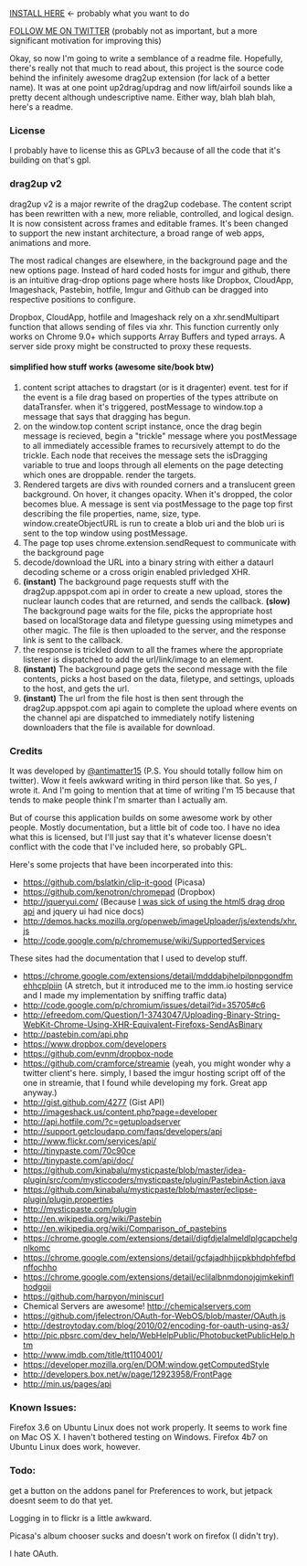 [INSTALL HERE](https://chrome.google.com/webstore/detail/bjgjolhpdlgebodaapdafhdnikagbfll) ← probably what you want to do 

[FOLLOW ME ON TWITTER](http://twitter.com/antimatter15) (probably not as important, but a more significant motivation for improving this)


Okay, so now I'm going to write a semblance of a readme file. Hopefully, there's really not that much to read about, this project is the source code behind the infinitely awesome drag2up extension (for lack of a better name). It was at one point up2drag/updrag and now lift/airfoil sounds like a pretty decent although undescriptive name. Either way, blah blah blah, here's a readme.

### License

I probably have to license this as GPLv3 because of all the code that it's building on that's gpl.

### drag2up v2

drag2up v2 is a major rewrite of the drag2up codebase. The content script has been rewritten with a new, more reliable, controlled, and logical design. It is now consistent across frames and editable frames. It's been changed to support the new instant architecture, a broad range of web apps, animations and more. 

The most radical changes are elsewhere, in the background page and the new options page. Instead of hard coded hosts for imgur and github, there is an intuitive drag-drop options page where hosts like Dropbox, CloudApp, Imageshack, Pastebin,  hotfile, Imgur and Github can be dragged into respective positions to configure.

Dropbox, CloudApp, hotfile and Imageshack rely on a xhr.sendMultipart function that allows sending of files via xhr. This function currently only works on Chrome 9.0+ which supports Array Buffers and typed arrays. A server side proxy might be constructed to proxy these requests.


#### simplified how stuff works (awesome site/book btw)

1. content script attaches to dragstart (or is it dragenter) event. test for if the event is a file drag based on properties of the types attribute on dataTransfer. when it's triggered, postMessage to window.top a message that says that dragging has begun.
2. on the window.top content script instance, once the drag begin message is recieved, begin a "trickle" message where you postMessage to all immediately accessible frames to recursively attempt to do the trickle. Each node that receives the message sets the isDragging variable to true and loops through all elements on the page detecting which ones are droppable. render the targets.
3. Rendered targets are divs with rounded corners and a translucent green background. On hover, it changes opacity. When it's dropped, the color becomes blue. A message is sent via postMessage to the page top first describing the file properties, name, size, type. window.createObjectURL is run to create a blob uri and the blob uri is sent to the top window using postMessage.
4. The page top uses chrome.extension.sendRequest to communicate with the background page
5. decode/download the URL into a binary string with either a dataurl decoding scheme or a cross origin enabled privledged XHR.
6. __(instant)__ The background page requests stuff with the drag2up.appspot.com api in order to create a new upload, stores the nuclear launch codes that are returned, and sends the callback.
__(slow)__ The background page waits for the file, picks the appropriate host based on localStorage data and filetype guessing using mimetypes and other magic. The file is then uploaded to the server, and the response link is sent to the callback.
7. the response is trickled down to all the frames where the appropriate listener is dispatched to add the url/link/image to an element. 
8. __(instant)__ The background page gets the second message with the file contents, picks a host based on the data, filetype, and settings, uploads to the host, and gets the url.
9. __(instant)__ The url from the file host is then sent through the drag2up.appspot.com api again to complete the upload where events on the channel api are dispatched to immediately notify listening downloaders that the file is available for download.

### Credits
It was developed by [@antimatter15](http://twitter.com/antimatter15) (P.S. You should totally follow him on twitter). Wow it feels awkward writing in third person like that. So yes, *I* wrote it. And I'm going to mention that at time of writing I'm 15 because that tends to make people think I'm smarter than I actually am.

But of course this application builds on some awesome work by other people. Mostly documentation, but a little bit of code too. I have no idea what this is licensed, but I'll just say that it's whatever license doesn't conflict with the code that I've included here, so probably GPL.

Here's some projects that have been incorperated into this:

* https://github.com/bslatkin/clip-it-good (Picasa)
* https://github.com/kenotron/chromepad (Dropbox)
* http://jqueryui.com/ (Because [I was sick of using the html5 drag drop api](http://www.quirksmode.org/blog/archives/2009/09/the_html5_drag.html) and jquery ui had nice docs)
* http://demos.hacks.mozilla.org/openweb/imageUploader/js/extends/xhr.js
* http://code.google.com/p/chromemuse/wiki/SupportedServices

These sites had the documentation that I used to develop stuff.

* https://chrome.google.com/extensions/detail/mdddabjhelpilpnpgondfmehhcplpiin (A stretch, but it introduced me to the imm.io hosting service and I made my implementation by sniffing traffic data)
* http://code.google.com/p/chromium/issues/detail?id=35705#c6
* http://efreedom.com/Question/1-3743047/Uploading-Binary-String-WebKit-Chrome-Using-XHR-Equivalent-Firefoxs-SendAsBinary
* http://pastebin.com/api.php
* https://www.dropbox.com/developers
* https://github.com/evnm/dropbox-node
* https://github.com/cramforce/streamie (yeah, you might wonder why a twitter client's here. simply, I based the imgur hosting script off of the one in streamie, that I found while developing my fork. Great app anyway.)
* http://gist.github.com/4277 (Gist API)
* http://imageshack.us/content.php?page=developer
* http://api.hotfile.com/?c=getuploadserver
* http://support.getcloudapp.com/faqs/developers/api
* http://www.flickr.com/services/api/
* http://tinypaste.com/70c90ce
* http://tinypaste.com/api/doc/
* https://github.com/kinabalu/mysticpaste/blob/master/idea-plugin/src/com/mysticcoders/mysticpaste/plugin/PastebinAction.java
* https://github.com/kinabalu/mysticpaste/blob/master/eclipse-plugin/plugin.properties
* http://mysticpaste.com/plugin
* http://en.wikipedia.org/wiki/Pastebin
* http://en.wikipedia.org/wiki/Comparison_of_pastebins
* https://chrome.google.com/extensions/detail/digfdjelalmeldlplgcapchelgnlkomc
* https://chrome.google.com/extensions/detail/gcfajadhhjjcpkbhdphfefbdnffochho
* https://chrome.google.com/extensions/detail/eclilalbnmdonojgjmkekinflhodgoii
* https://github.com/harpyon/miniscurl
* Chemical Servers are awesome! http://chemicalservers.com
* https://github.com/jfelectron/OAuth-for-WebOS/blob/master/OAuth.js
* http://destroytoday.com/blog/2010/02/encoding-for-oauth-using-as3/
* http://pic.pbsrc.com/dev_help/WebHelpPublic/PhotobucketPublicHelp.htm
* http://www.imdb.com/title/tt1104001/
* https://developer.mozilla.org/en/DOM:window.getComputedStyle
* http://developers.box.net/w/page/12923958/FrontPage
* http://min.us/pages/api

### Known Issues:
Firefox 3.6 on Ubuntu Linux does not work properly. It seems to work fine on Mac OS X. I haven't bothered testing on Windows. Firefox 4b7 on Ubuntu Linux does work, however.

### Todo:

get a button on the addons panel for Preferences to work, but jetpack doesnt seem to do that yet.

Logging in to flickr is a little awkward.

Picasa's album chooser sucks and doesn't work on firefox (I didn't try).

I hate OAuth.
